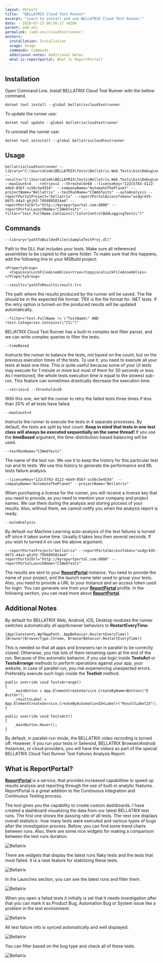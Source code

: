 ```yaml
---
layout: default
title:  "BELLATRIX Cloud Test Runner"
excerpt: "Learn to install and use BELLATRIX Cloud Test Runner."
date:   2020-07-23 06:50:17 +0200
parent: add-ons
permalink: /add-ons/cloudtestrunner/
anchors:
  installation: Installation
  usage: Usage
  commands: Commands
  additional-notes: Additional Notes
  what-is-reportportal: What Is ReportPortal?
---
```

Installation
-------
Open Command Line. Install BELLATRIX Cloud Test Runner with the bellow command.
```
dotnet tool install --global bellatrixcloudtestrunner
```
To update the runner use:
```
dotnet tool update --global bellatrixcloudtestrunner
```
To uninstall the runner use:
```
dotnet tool uninstall --global bellatrixcloudtestrunner
```
Usage
-------
```
bellatrixcloudtestrunner --library="C:\SourceCode\BELLATRIX\Tests\Bellatrix.Web.Tests\bin\Debug\netcoreapp3.1\Bellatrix.Web.Tests.dll" --results="C:\SourceCode\BELLATRIX\Tests\Bellatrix.Web.Tests\bin\Debug\netcoreapp3.1\ciwebresults.trx" --maxCount=4  --retries=2 --threshold=60 --licenseKey="122c5783-d122-4de9-85bf-ss56c5e4554"  --companyName="AutomateThePlanet" --projectName="Bellatrix" --testRunName="CIWebTests" --autoAnalysis --reportPortalProject="bellatrix" --reportPortalAccessToken="asdgr435-66f5-44a3-ghjh5-7956895814ed" --reportPortalUrl="http://myreportportal.com:8080" --reportPortalLaunchName="CIWebTests" --filter="test.FullName.Contains(\"ColorControlBddLoggingTests\")"
```
Commands
-------
```
--library="pathToBuildedFiles\SampleTestProj.dll"
```
Path to the DLL that includes your tests. Make sure all referenced assemblies to be copied to the same folder.
To make sure that this happens, add the following line to your MSBuild project:
```
<PropertyGroup>
  <CopyLocalLockFileAssemblies>true</CopyLocalLockFileAssemblies>
</PropertyGroup>
```
```
--results="pathToResults\result.trx
```
The path where the results produced by the runner will be saved. The file should be in the expected file format. TRX is the file format for .NET tests. If the retry option is turned-on the produced results will be updated automatically.
```
--filter="test.FullName != \"TestName\" AND !test.Categories.Contains(\"CI\")"
```
BELlATRIX Cloud Test Runner has a built-in complex test filter parser, and we can write complex queries to filter the tests.
```
--timeBased
```
Instructs the runner to balance the tests, not based on the count, but on the previous execution times of the tests. To use it, you need to execute all your tests at least one time. This is quite useful because some of your UI tests may execute for 1 minute or more but most of them for 30 seconds or less. As I mentioned, the whole tests execution time is equal to the slowest sub-run. This feature can sometimes drastically decrease the execution time.
```
--retries=3 --threshold=20
```
With this one, we tell the runner to retry the failed tests three times if less than 20% of all tests have failed.
```
--maxCount=4
```
Instructs the runner to execute the tests in 4 separate processes. By default, the tests are split by test count. **Keep in mind that tests in one test class will always be executed sequentially on the same thread!** If you use the **timeBased** argument, the time-distribution-based balancing will be used.
```
--testRunName="CIWebTests"
```
The name of the test run. We use it to keep the history for this particular test run and its tests. We use this history to generate the performance and ML tests failure analysis.
```
--licenseKey="122c5783-d122-4de9-85bf-ss56c5e4554"  --companyName="AutomateThePlanet" --projectName="Bellatrix"
```
When purchasing a license for the runner, you will receive a license key that you need to provide, as you need to mention your company and project names. We use them during the analysis and storing process of your results. Also, without them, we cannot notify you when the analysis report is ready.
```
--autoAnalysis
```
By default our Machine Learning auto-analysis of the test failures is turned off since it takes some time. Usually it takes less then several seconds. If you wish to turned it on use the above argument.
```
--reportPortalProject="bellatrix" --reportPortalAccessToken="asdgr435-66f5-44a3-ghjh5-7956895814ed" --reportPortalUrl="http://myreportportal.com:8080" --reportPortalLaunchName="CIWebTests"
```
The results are sent to your **[ReportPortal](https://reportportal.io/)** instance. You need to provide the name of your project, and the launch name later used to group your tests. Also, you need to provide a URL to your instance and an access token used for login. You can generate one from your **[ReportPortal](https://reportportal.io/)** profile. In the following section, you can read more about **[ReportPortal](https://reportportal.io/)**.

Additional Notes
-------
By default for BELLATRIX Web, Android, iOS, Desktop modules the runner switches automatically all app/browser behaviors to **RestartEveryTime**.
```
[App(Constants.WpfAppPath, AppBehavior.RestartEveryTime)]
[Browser(BrowserType.Chrome, BrowserBehavior.RestartEveryTime)]
```
This is needed so that all apps and browsers ran in parallel to be correctly closed. Otherwise, you risk lots of them remaining open at the end of the run. Because of this automatic behavior, if you use logic inside **TestsAct** or **TestsArrange** methods to perform operations against your app, your website, in case of parallel run, you risk experiencing unexpected errors. Preferably execute such logic inside the **TestInit** method.
```
public override void TestsArrange()
{
    _mainButton = App.ElementCreateService.CreateByName<Button>("E Button");
    _resultsLabel = App.ElementCreateService.CreateByAutomationId<Label>("ResultLabelId");
}

public override void TestsAct()
{
    _mainButton.Hover();
}
```
By default, in parallel-run mode, the BELLATRIX video recording is turned off. However, if you run your tests in Selenoid, BELLATRIX Browser/Android Instances, or cloud providers, you will have the videos as part of the special BELLATRIX Cloud Test Runner Test Failures Analysis Report.

What is ReportPortal?
-------
**[ReportPortal](http://reportportal.io/)** is a service, that provides increased capabilities to speed up results analysis and reporting through the use of built-in analytic features. ReportPortal is a great addition to the Continuous Integration and Continuous Testing process.

The tool gives you the capability to create custom dashboards. I have created a dashboard visualizing the data from our latest BELLATRIX test runs. The first one shows the passing rate of all tests. The next one displays overall statistics- how many tests were executed and various types of bugs after the investigation process. Bellow, you can find some trend charts between runs. Also, there are some nice widgets for making a comparison between the test runs duration. 

![Bellatrix](images/reportportal-configurable-dashboards.png)

There are widgets that display the latest runs flaky tests and the tests that most failed. It is a neat feature for stabilizing these tests.

![Bellatrix](images/reportportal-configurable-dashboards2.png)

In the Launches section, you can see the latest runs and filter them.

![Bellatrix](images/reportportal-all-launches.png)

When you open a failed tests it initially is set that it needs investigation after that you can mark it as Product Bug, Automation Bug or System issue like a problem in the test environment.

![Bellatrix](images/report-portal-investigation.png)

All test failure info is synced automatically and well displayed.

![Bellatrix](images/report-portal-errors-visualisation.png)

You can filter based on the bug type and check all of these tests.

![Bellatrix](images/reportportal-filters.png)
